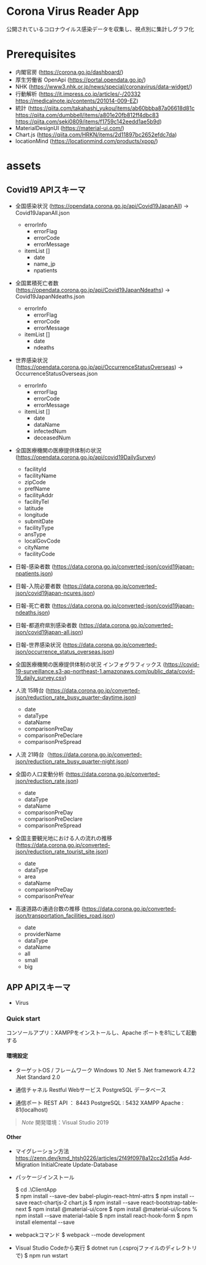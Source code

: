 # Corona Virus Reader App

公開されているコロナウイルス感染データを収集し、視点別に集計しグラフ化

# Prerequisites
* 内閣官房 (https://corona.go.jp/dashboard/)
* 厚生労働省 OpenApi (https://portal.opendata.go.jp/)
* NHK (https://www3.nhk.or.jp/news/special/coronavirus/data-widget/)
* 行動解析 (https://it.impress.co.jp/articles/-/20332 https://medicalnote.jp/contents/201014-009-EZ)
* 統計 (https://qiita.com/takahashi_yukou/items/ab60bbba87a06618d81c
        https://qiita.com/dumbbell/items/a801e20fb812ff4dbc83
        https://qiita.com/seki0809/items/f1759c142eedd1ae5b9d)
* MaterialDesignUI (https://material-ui.com/)
* Chart.js (https://qiita.com/HRKN/items/2d11897bc2652efdc7da)
* locationMind (https://locationmind.com/products/xpop/)

# assets

## Covid19 APIスキーマ
* 全国感染状況 (https://opendata.corona.go.jp/api/Covid19JapanAll) -> Covid19JapanAll.json
  - errorInfo
    - errorFlag
    - errorCode
    - errorMessage
  - itemList []
    - date
    - name_jp
    - npatients

* 全国累積死亡者数 (https://opendata.corona.go.jp/api/Covid19JapanNdeaths) -> Covid19JapanNdeaths.json
  - errorInfo
    - errorFlag
    - errorCode
    - errorMessage
  - itemList []
    - date
    - ndeaths

* 世界感染状況 (https://opendata.corona.go.jp/api/OccurrenceStatusOverseas) -> OccurrenceStatusOverseas.json  
  - errorInfo
    - errorFlag
    - errorCode
    - errorMessage
  - itemList []
    - date
    - dataName
    - infectedNum
    - deceasedNum

* 全国医療機関の医療提供体制の状況 (https://opendata.corona.go.jp/api/covid19DailySurvey) 
  - facilityId
  - facilityName
  - zipCode
  - prefName
  - facilityAddr
  - facilityTel
  - latitude
  - longitude
  - submitDate
  - facilityType
  - ansType
  - localGovCode
  - cityName
  - facilityCode

* 日報-感染者数 (https://data.corona.go.jp/converted-json/covid19japan-npatients.json)

* 日報-入院必要者数 (https://data.corona.go.jp/converted-json/covid19japan-ncures.json)

* 日報-死亡者数 (https://data.corona.go.jp/converted-json/covid19japan-ndeaths.json)

* 日報-都道府県別感染者数 (https://data.corona.go.jp/converted-json/covid19japan-all.json)

* 日報-世界感染状況 (https://data.corona.go.jp/converted-json/occurrence_status_overseas.json)

* 全国医療機関の医療提供体制の状況 インフォグラフィックス (https://covid-19-surveillance.s3-ap-northeast-1.amazonaws.com/public_data/covid-19_daily_survey.csv)

* 人流 15時台 (https://data.corona.go.jp/converted-json/reduction_rate_busy_quarter-daytime.json)

  - date
  - dataType
  - dataName
  - comparisonPreDay
  - comparisonPreDeclare
  - comparisonPreSpread

* 人流 21時台（https://data.corona.go.jp/converted-json/reduction_rate_busy_quarter-night.json)

* 全国の人口変動分析 (https://data.corona.go.jp/converted-json/reduction_rate.json)

  - date
  - dataType
  - dataName
  - comparisonPreDay
  - comparisonPreDeclare
  - comparisonPreSpread

* 全国主要観光地における人の流れの推移 (https://data.corona.go.jp/converted-json/reduction_rate_tourist_site.json)

  - date
  - dataType
  - area
  - dataName
  - comparisonPreDay
  - comparisonPreYear

* 高速道路の通過台数の推移 (https://data.corona.go.jp/converted-json/transportation_facilities_road.json)
  - date 
  - providerName 
  - dataType 
  - dataName 
  - all 
  - small 
  - big

## APP APIスキーマ
* Virus


### Quick start 

コンソールアプリ：XAMPPをインストールし、Apache ポートを81にして起動する

#### 環境設定

- ターゲットOS / フレームワーク
  Windows 10
  .Net 5
  .Net framework 4.7.2
  .Net Standard 2.0

- 通信チャネル
  Restful Webサービス
  PostgreSQL データベース

- 通信ポート
  REST API ： 8443
  PostgreSQL : 5432
  XAMPP Apache : 81(localhost)

> *Note* 開発環境：Visual Studio 2019

#### Other

- マイグレーション方法
  https://zenn.dev/kmd_htsh0226/articles/2f49f0978a12cc2d1d5a
  Add-Migration InitialCreate
  Update-Database

- パッケージインストール

  $ cd .\ClientApp\
  $ npm install --save-dev babel-plugin-react-html-attrs
  $ npm install --save react-chartjs-2 chart.js
  $ npm install --save react-bootstrap-table-next
  $ npm install @material-ui/core
  $ npm install @material-ui/icons
  % npm install --save material-table
  $ npm install react-hook-form
  $ npm install elemental --save

- webpackコマンド
  $ webpack --mode development

- Visual Studio Codeから実行
  $ dotnet run (.csprojファイルのディレクトリで)
  $ npm run wstart

